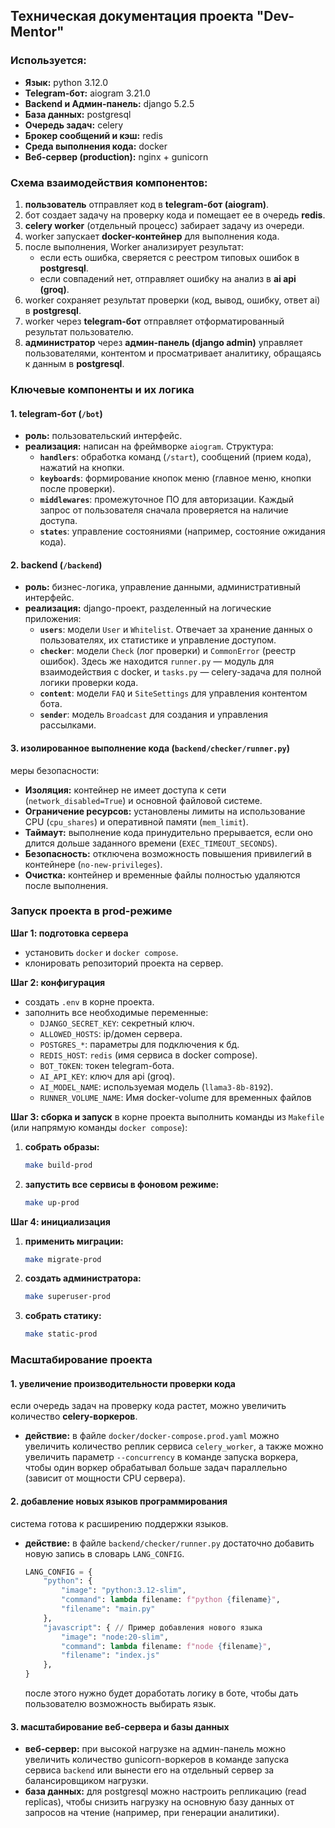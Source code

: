 ## Техническая документация проекта "Dev-Mentor"

### **Используется:**

*   **Язык:** python 3.12.0
*   **Telegram-бот:** aiogram 3.21.0
*   **Backend и Админ-панель:** django 5.2.5
*   **База данных:** postgresql
*   **Очередь задач:** celery
*   **Брокер сообщений и кэш:** redis
*   **Среда выполнения кода:** docker
*   **Веб-сервер (production):** nginx + gunicorn

### **Схема взаимодействия компонентов:**

1.  **пользователь** отправляет код в **telegram-бот (aiogram)**.
2.  бот создает задачу на проверку кода и помещает ее в очередь **redis**.
3.  **celery worker** (отдельный процесс) забирает задачу из очереди.
4.  worker запускает **docker-контейнер** для выполнения кода.
5.  после выполнения, Worker анализирует результат:
    *   если есть ошибка, сверяется с реестром типовых ошибок в **postgresql**.
    *   если совпадений нет, отправляет ошибку на анализ в **ai api (groq)**.
6.  worker сохраняет результат проверки (код, вывод, ошибку, ответ ai) в **postgresql**.
7.  worker через **telegram-бот** отправляет отформатированный результат пользователю.
8.  **администратор** через **админ-панель (django admin)** управляет пользователями, контентом и просматривает аналитику, обращаясь к данным в **postgresql**.

### **Ключевые компоненты и их логика**

#### 1. telegram-бот (`/bot`)
*   **роль:** пользовательский интерфейс.
*   **реализация:** написан на фреймворке `aiogram`. Структура:
    *   **`handlers`**: обработка команд (`/start`), сообщений (прием кода), нажатий на кнопки.
    *   **`keyboards`**: формирование кнопок меню (главное меню, кнопки после проверки).
    *   **`middlewares`**: промежуточное ПО для авторизации. Каждый запрос от пользователя сначала проверяется на наличие доступа.
    *   **`states`**: управление состояниями (например, состояние ожидания кода).

#### 2. backend (`/backend`)
*   **роль:** бизнес-логика, управление данными, административный интерфейс.
*   **реализация:** django-проект, разделенный на логические приложения:
    *   **`users`**: модели `User` и `Whitelist`. Отвечает за хранение данных о пользователях, их статистике и управление доступом.
    *   **`checker`**: модели `Check` (лог проверки) и `CommonError` (реестр ошибок). Здесь же находится `runner.py` — модуль для взаимодействия с docker, и `tasks.py` — celery-задача для полной логики проверки кода.
    *   **`content`**: модели `FAQ` и `SiteSettings` для управления контентом бота.
    *   **`sender`**: модель `Broadcast` для создания и управления рассылками.

#### 3. изолированное выполнение кода (`backend/checker/runner.py`)
меры безопасности:
*   **Изоляция:** контейнер не имеет доступа к сети (`network_disabled=True`) и основной файловой системе.
*   **Ограничение ресурсов:** установлены лимиты на использование CPU (`cpu_shares`) и оперативной памяти (`mem_limit`).
*   **Таймаут:** выполнение кода принудительно прерывается, если оно длится дольше заданного времени (`EXEC_TIMEOUT_SECONDS`).
*   **Безопасность:** отключена возможность повышения привилегий в контейнере (`no-new-privileges`).
*   **Очистка:** контейнер и временные файлы полностью удаляются после выполнения.

### **Запуск проекта в prod-режиме**

**Шаг 1: подготовка сервера**
*   установить `docker` и `docker compose`.
*   клонировать репозиторий проекта на сервер.

**Шаг 2: конфигурация**
*   создать `.env` в корне проекта.
*   заполнить все необходимые переменные:
    *   `DJANGO_SECRET_KEY`: cекретный ключ.
    *   `ALLOWED_HOSTS`: ip/домен сервера.
    *   `POSTGRES_*`: параметры для подключения к бд.
    *   `REDIS_HOST`: `redis` (имя сервиса в docker compose).
    *   `BOT_TOKEN`: токен telegram-бота.
    *   `AI_API_KEY`: ключ для api (groq).
    *   `AI_MODEL_NAME`: используемая модель (`llama3-8b-8192`).
    *   `RUNNER_VOLUME_NAME`: Имя docker-volume для временных файлов

**Шаг 3: сборка и запуск**
в корне проекта выполнить команды из `Makefile` (или напрямую команды `docker compose`):

1.  **собрать образы:**
    ```bash
    make build-prod
    ```
2.  **запустить все сервисы в фоновом режиме:**
    ```bash
    make up-prod
    ```

**Шаг 4: инициализация**

1.  **применить миграции:**
    ```bash
    make migrate-prod
    ```
2.  **создать администратора:**
    ```bash
    make superuser-prod
    ```
3.  **собрать статику:**
    ```bash
    make static-prod
    ```

### **Масштабирование проекта**

#### 1. увеличение производительности проверки кода
если очередь задач на проверку кода растет, можно увеличить количество **celery-воркеров**.
*   **действие:** в файле `docker/docker-compose.prod.yaml` можно увеличить количество реплик сервиса `celery_worker`, а также можно увеличить параметр `--concurrency` в команде запуска воркера, чтобы один воркер обрабатывал больше задач параллельно (зависит от мощности CPU сервера).

#### 2. добавление новых языков программирования
система готова к расширению поддержки языков.
*   **действие:** в файле `backend/checker/runner.py` достаточно добавить новую запись в словарь `LANG_CONFIG`.
    ```python
    LANG_CONFIG = {
        "python": {
            "image": "python:3.12-slim",
            "command": lambda filename: f"python {filename}",
            "filename": "main.py"
        },
        "javascript": { // Пример добавления нового языка
            "image": "node:20-slim",
            "command": lambda filename: f"node {filename}",
            "filename": "index.js"
        },
    }
    ```
    после этого нужно будет доработать логику в боте, чтобы дать пользователю возможность выбирать язык.

#### 3. масштабирование веб-сервера и базы данных
*   **веб-сервер:** при высокой нагрузке на админ-панель можно увеличить количество gunicorn-воркеров в команде запуска сервиса `backend` или вынести его на отдельный сервер за балансировщиком нагрузки.
*   **база данных:** для postgresql можно настроить репликацию (read replicas), чтобы снизить нагрузку на основную базу данных от запросов на чтение (например, при генерации аналитики).

